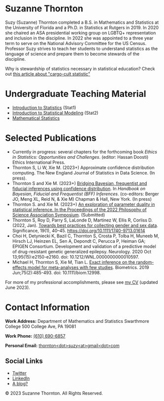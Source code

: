 # Suzanne Thornton

Suzy (Suzanne) Thornton completed a B.S. in Mathematics and Statistics at the University of Florida and a Ph.D. in Statistics at Rutgers in 2019. In 2020 she chaired an ASA presidential working group on LGBTQ+ representation and inclusion in the discipline. In 2022 she was appointed to a three year term to serve on the National Advisory Committee for the US Census. Professor Suzy strives to teach her students to understand statistics as the language of science and prepare them to become stewards of the discipline.

Why is stewardship of statistics necessary in statistical education? Check out [this article about "cargo-cult statistic"](https://doi.org/10.1111/j.1740-9713.2018.01174.x)

# Undergraduate Teaching Material 

* [Introduction to Statistics](https://dr-suz.github.io/Stat11/) (Stat1) 
* [Introduction to Statistical Modeling](https://dr-suz.github.io/Stat21/) (Stat2)
* [Mathematical Statistics](https://dr-suz.github.io/Stat61/)


# Selected Publications  

* Currently in progress: several chapters for the forthcoming book *Ethics in Statistics: Opportunities and Challenges*. (editor: Hassan Doosti) Ethics International Press. 
* Thornton S, Li W, Xie M. (2023+) Approximate confidence distribution computing. The New England Journal of Statistics in Data Science. (In press). 
* Thornton S and Xie M. (2023+) [Bridging Bayesian, frequentist and fiducial inferences using confidence distribution](https://www.academia.edu/81301013/Bridging_Bayesian_frequentist_and_fiducial_BFF_inferences_using_confidence_distribution). In *Handbook on Bayesian, Fiducial and Frequentist (BFF) Inferences*. (co-editors: Berger JO, Meng XL, Reid N, & Xie M) Chapman & Hall, New York. (In press) 
* Thornton S. and Xie M. (2023+) [An exploration of parameter duality in statistical inference. In the Proceedings of the 2022 Philosophy of Science Association Symposium](https://www.academia.edu/100542843/Exploration_of_parameter_duality). (Submitted) 
* Thornton S, Roy D, Parry S, LaLonde D, Martinez W, Ellis R, Corliss D. (2022, Jan). [Towards best practices for collecting gender and sex data](https://www.academia.edu/81301017/Towards_statistical_best_practices_for_gender_and_sex_data). Significance, 19(1), 40–45. https://doi.org/10.1111/1740-9713.01614
* Choi H, Detyniecki K, Bazil C, Thornton S, Crosta P, Tolba H, Muneeb M, Hirsch LJ, Heinzen EL, Sen A, Depondt C, Perucca P, Heiman GA; EPIGEN Consortium. Development and validation of a predictive model of drug-resistant genetic generalized epilepsy. Neurology. 2020 Oct 13;95(15):e2150-e2160. doi: 10.1212/WNL.0000000000010597. 
* Michael H, Thornton S, Xie M, Tian L. [Exact inference on the random-effects model for meta-analyses with few studies](https://www.academia.edu/81301012/Exact_Inference_on_the_Random_Effects_Model_for_Meta_Analyses_with_Few_Studies). Biometrics. 2019 Jun;75(2):485-493. doi: 10.1111/biom.12998. 

For more of my professional accomplishments, please see [my CV](https://github.com/dr-suz/SThorntonCV/blob/main/Thornton_Vita.pdf) (updated June 2023).  

# Contact Information 

**Work Address:** Department of Mathematics and Statistics
Swarthmore College
500 College Ave, PA 19081

**Work Phone:** <a class="p-tel" href="tel:+16106906857">(610) 690-6857</a>

**Personal Email:** <a href="mailto:thornton&lt;dot&gt;suzy&lt;at&gt;gmail&lt;dot&gt;com">thornton&lt;dot&gt;suzy&lt;at&gt;gmail&lt;dot&gt;com</a>


## Social Links 

* [Twitter](https://twitter.com/ProfessorSuzy/) 
* [LinkedIn](https://www.linkedin.com/in/suzanne-thornton-0a535645/) 
* [A blog?](https://thestatsmeow.wordpress.com/) 




&copy; 2023 Suzanne Thornton. All Rights Reserved.
